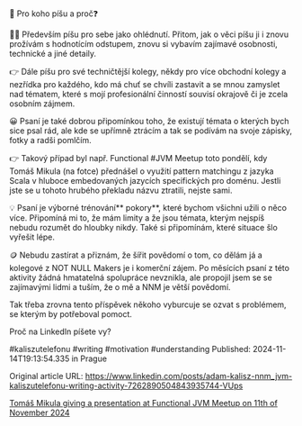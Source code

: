 🤔 Pro koho píšu a proč❓


🤷‍♂️ Především píšu pro sebe jako ohlédnutí. Přitom, jak o věci píšu ji i znovu prožívám s hodnotícím odstupem, znovu si vybavím zajímavé osobnosti, technické a jiné detaily.


👉 Dále píšu pro své techničtější kolegy, někdy pro více obchodní kolegy a nezřídka pro každého, kdo má chuť se chvíli zastavit a se mnou zamyslet nad tématem, které s mojí profesionální činností souvisí okrajově či je zcela osobním zájmem.


😀 Psaní je také dobrou připomínkou toho, že existují témata o kterých bych sice psal rád, ale kde se upřímně ztrácím a tak se podívám na svoje zápisky, fotky a radši pomlčím.


👉 Takový případ byl např. Functional #JVM Meetup toto pondělí, kdy Tomáš Mikula (na fotce) přednášel o využití pattern matchingu z jazyka Scala v hluboce embedovaných jazycích specifických pro doménu. Jestli jste se u tohoto hrubého překladu názvu ztratili, nejste sami.


💡 Psaní je výborné trénování** pokory**, které bychom všichni užili o něco více. Připomíná mi to, že mám limity a že jsou témata, kterým nejspíš nebudu rozumět do hloubky nikdy. Také si připomínám, které situace šlo vyřešit lépe.


🪙 Nebudu zastírat a přiznám, že šířit povědomí o tom, co dělám já a kolegové z NOT NULL Makers je i komerční zájem. Po měsících psaní z této aktivity žádná hmatatelná spolupráce nevznikla, ale propojil jsem se se zajímavými lidmi a tuším, že o mě a NNM je větší povědomí.

Tak třeba zrovna tento příspěvek někoho vyburcuje se ozvat s problémem, se kterým by potřeboval pomoct.


Proč na LinkedIn píšete vy?


#kaliszutelefonu #writing #motivation #understanding
Published: 2024-11-14T19:13:54.335 in Prague

Original article URL: https://www.linkedin.com/posts/adam-kalisz-nnm_jvm-kaliszutelefonu-writing-activity-7262890504843935744-VUps

[Tomáš Mikula giving a presentation at Functional JVM Meetup on 11th of November 2024](./media/scala-funcional-jvm-tomáš-mikula.jpg)